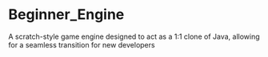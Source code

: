 # Beginner_Engine
 A scratch-style game engine designed to act as a 1:1 clone of Java, allowing for a seamless transition for new developers
